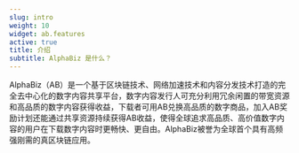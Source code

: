 ```yaml
---
slug: intro
weight: 10
widget: ab.features
active: true
title: 介绍
subtitle: AlphaBiz 是什么？
---
```

AlphaBiz（AB）是一个基于区块链技术、网络加速技术和内容分发技术打造的完全去中心化的数字内容共享平台，数字内容发行人可充分利用冗余闲置的带宽资源和高品质的数字内容获得收益，下载者可用AB兑换高品质的数字商品，加入AB奖励计划还能通过共享资源持续获得AB收益，使得全球追求高品质、高价值数字内容的用户在下载数字内容时更畅快、更自由。AlphaBiz被誉为全球首个具有高频强刚需的真区块链应用。